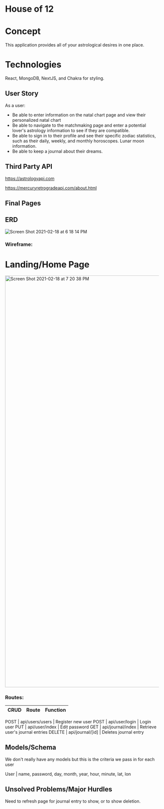 # House of 12 


# Concept 
This application provides all of your astrological desires in one place. 

# Technologies
React, MongoDB, NextJS, and Chakra for styling. 

## User Story
As a user: 
* Be able to enter information on the natal chart page and view their personalized natal chart
* Be able to navigate to the matchmaking page and enter a potential lover's astrology information to see if they are compatible. 
* Be able to sign in to their profile and see their specific zodiac statistics, such as their daily, weekly, and monthly horoscopes. Lunar moon information.
* Be able to keep a journal about their dreams. 

##  Third Party API 
https://astrologyapi.com

https://mercuryretrogradeapi.com/about.html



## Final Pages

## ERD
![Screen Shot 2021-02-18 at 6 18 14 PM](https://user-images.githubusercontent.com/69171194/108434525-cd596680-7215-11eb-9d24-0cdc54e7d8f0.png)


### Wireframe:

# Landing/Home Page
<img width="1347" alt="Screen Shot 2021-02-18 at 7 20 38 PM" src="https://user-images.githubusercontent.com/69171194/108439052-87ed6700-721e-11eb-8416-c0a6ef946dec.png">


### Routes:

CRUD| Route | Function
---------------- | ----------------- | ------------------

POST | api/users/users | Register new user
POST | api/user/login | Login user
PUT | api/user/index | Edit password
GET | api/journal/index | Retrieve user's journal entries
DELETE | api/journal/[id] | Deletes journal entry



## Models/Schema
We don't really have any models but this is the criteria we pass in for each user

User | name, password, day, month, year, hour, minute, lat, lon


## Unsolved Problems/Major Hurdles
Need to refresh page for journal entry to show, or to show deletion.



